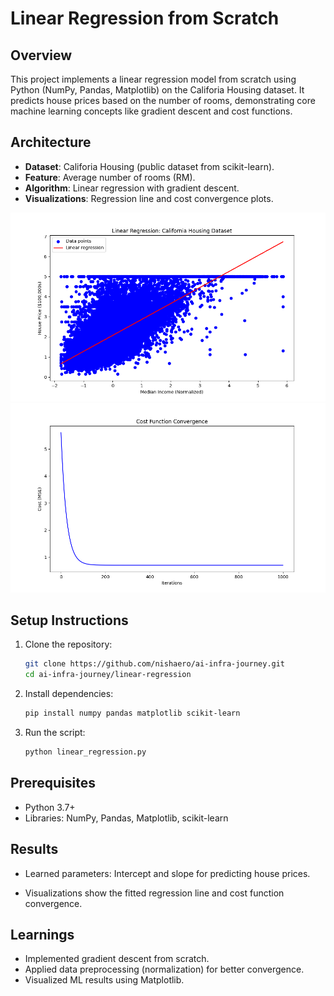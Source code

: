 # Linear Regression from Scratch

## Overview
This project implements a linear regression model from scratch using Python (NumPy, Pandas, Matplotlib) on the Califoria Housing dataset. It predicts house prices based on the number of rooms, demonstrating core machine learning concepts like gradient descent and cost functions.

## Architecture
- **Dataset**: Califoria Housing (public dataset from scikit-learn).
- **Feature**: Average number of rooms (RM).
- **Algorithm**: Linear regression with gradient descent.
- **Visualizations**: Regression line and cost convergence plots.

![Regression Plot](regression_plot.png)
![Cost Convergence](cost_plot.png)

## Setup Instructions
1. Clone the repository:
   ```bash
   git clone https://github.com/nishaero/ai-infra-journey.git
   cd ai-infra-journey/linear-regression
   ```

2. Install dependencies:

    ```bash
    pip install numpy pandas matplotlib scikit-learn
    ```


3. Run the script:

    ```bash
    python linear_regression.py
    ```

## Prerequisites

* Python 3.7+
* Libraries: NumPy, Pandas, Matplotlib, scikit-learn

## Results

* Learned parameters: Intercept and slope for predicting house prices.

* Visualizations show the fitted regression line and cost function convergence.

## Learnings

* Implemented gradient descent from scratch.
* Applied data preprocessing (normalization) for better convergence.
* Visualized ML results using Matplotlib.